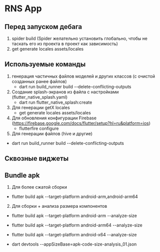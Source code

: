# RNS App

## Перед запуском дебага

1. spider build (Spider желательно установить глобально, чтобы не таскать его из проекта в проект как зависимость)
2. get generate locales assets/locales

## Используемые команды

1. генерация частичных файлов моделей и других классов (с очистой созданных ранее файлов)
   - dart run build_runner build --delete-conflicting-outputs
2. Создание splash-экранов из файла с настройками (flutter_native_splash.yaml)
   - dart run flutter_native_splash:create
3. Для генерации getX locales
   - get generate locales assets/locales
4. Для обновления конфигурации Firebase (https://firebase.google.com/docs/flutter/setup?hl=ru&platform=ios)
   - flutterfire configure
5. Для генерации файлов (hive и другие)

- dart run build_runner build --delete-conflicting-outputs

## Сквозные виджеты

## Bundle apk

1. Для более сжатой сборки

- flutter build apk --target-platform android-arm,android-arm64

2. Для сборки + анализа размера компонентов

- flutter build apk --target-platform android-arm --analyze-size
- flutter build apk --target-platform android-arm64 --analyze-size
- flutter build apk --target-platform android-x64 --analyze-size

- dart devtools --appSizeBase=apk-code-size-analysis_01.json
